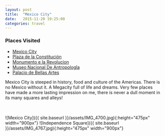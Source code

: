 ```yaml
---
layout: post
title:  "Mexico City"
date:   2015-11-20 19:25:00
categories: travel
---
```

<div class="post-sidebar">
    <h3>Places Visited</h3>
    <ul>
    <li><a href="https://en.wikipedia.org/wiki/Mexico_City" target="_blank">Mexico City</a></li>
    <li><a href="https://en.wikipedia.org/wiki/Z%C3%B3calos" target="_blank">Plaza de la Constitución</a></li>
    <li><a href="https://en.wikipedia.org/wiki/Monumento_a_la_Revoluci%C3%B3n" target="_blank">Monumento e la Revolucion</a></li>
    <li><a href="https://en.wikipedia.org/wiki/National_Museum_of_Anthropology_(Mexico)" target="_blank">Museo Nacional De Antropologîa</a></li>
    <li><a href="https://goo.gl/maps/HxU5cXJEZEU2" target="_blank">Palacio de Bellas Artes</a></li>
    </ul>
</div>
Mexico City is steeped in history, food and culture of the Americas. There is no Mexico without it. A Megacity full of life and dreams. Very few places have made a more lasting impression on me, there is never a dull moment in its many squares and alleys!

<br><br>
![Mexico City]({{ site.baseurl }}/assets/IMG_4700.jpg){:height="475px" width="900px"}
![Independence Square]({{ site.baseurl }}/assets/IMG_4767.jpg){:height="475px" width="900px"}
<br>

<div id='map' style='width: 725px; height: 400px;'></div>

<script>
var mymap = L.map('map').setView([19.3910038,-99.2837004], 10);

L.tileLayer('https://api.tiles.mapbox.com/v4/{id}/{z}/{x}/{y}.png?access_token={accessToken}', {
    attribution: 'Map data &copy; <a href="http://openstreetmap.org">OpenStreetMap</a> contributors, <a href="http://creativecommons.org/licenses/by-sa/2.0/">CC-BY-SA</a>, Imagery © <a href="http://mapbox.com">Mapbox</a>',
    maxZoom: 18,
    id: 'mapbox.outdoors',
    accessToken: 'pk.eyJ1IjoiemFwYXRhIiwiYSI6ImNpejQ2NmZrbzA0a3MzM280Zm40MjNlamcifQ.F1fnWKHio8oHmzw59V6qgw'
}).addTo(mymap);

var marker = L.marker([19.4326068,-99.1353936]).addTo(mymap);
marker.bindPopup("MexicoCity");
</script>
